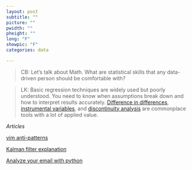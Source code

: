 ```yaml
---
layout: post
subtitle: ""
picture: ""
pwidth: ""
pheight: ""
long: "F"
showpic: "F"
categories: data

---
```


> CB: Let’s talk about Math. What are statistical skills that any data-driven person should be comfortable with?

> LK: Basic regression techniques are widely used but poorly understood. You need
to know when assumptions break down and how to interpret results accurately. [Difference in differences](http://en.wikipedia.org/wiki/Difference_in_differences), [instrumental variables](http://en.wikipedia.org/wiki/Instrumental_variable), and [discontinuity analysis](http://en.wikipedia.org/wiki/Regression_discontinuity_design)
are commonplace tools with a lot of applied value.

*Articles*

[vim anti-patterns](https://sanctum.geek.nz/arabesque/vim-anti-patterns/)

[Kalman filter explanation](https://www.cl.cam.ac.uk/~rmf25/papers/Understanding%20the%20Basis%20of%20the%20Kalman%20Filter.pdf)

[Analyze your email with python](http://moderndata.plot.ly/analyze-your-gmail-inbox-in-ipython-notebook/)
